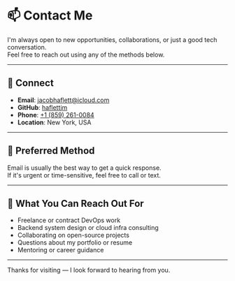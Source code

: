# 📫 Contact Me

I'm always open to new opportunities, collaborations, or just a good tech conversation.  
Feel free to reach out using any of the methods below.

---

## 🔗 Connect

- **Email**: [jacobhaflett@icloud.com](mailto:jacobhaflett@icloud.com)
- **GitHub**: [haflettjm](https://github.com/haflettjm)
- **Phone**: [+1 (859) 261-0084](tel:+18592610084)
- **Location**: New York, USA

---

## 💬 Preferred Method

Email is usually the best way to get a quick response.  
If it's urgent or time-sensitive, feel free to call or text.

---

## 🤝 What You Can Reach Out For

- Freelance or contract DevOps work
- Backend system design or cloud infra consulting
- Collaborating on open-source projects
- Questions about my portfolio or resume
- Mentoring or career guidance

---

Thanks for visiting — I look forward to hearing from you.
